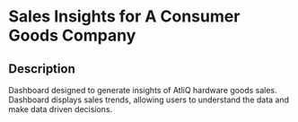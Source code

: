 # Sales Insights for A Consumer Goods Company

## Description
Dashboard designed to generate insights of AtliQ hardware goods sales. Dashboard displays sales trends, allowing users to understand the data and make data driven decisions.